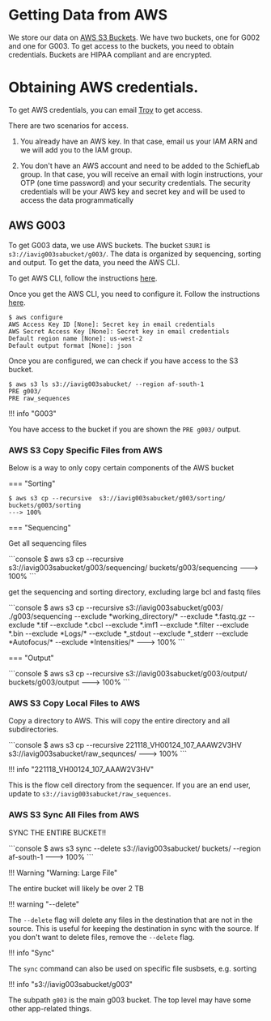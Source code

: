# Getting Data from AWS

We store our data on [AWS S3 Buckets](https://aws.amazon.com/s3/). We have two buckets, one for G002 and one for G003. To get access to the buckets, you need to obtain credentials. Buckets are HIPAA compliant and are encrypted.

# Obtaining AWS credentials.

To get AWS credentials, you can email [Troy](mailto:tsincomb@iavi.org) to get access.

There are two scenarios for access.

1. You already have an AWS key. In that case, email us your IAM ARN and we will add you to the IAM group.

2. You don't have an AWS account and need to be added to the SchiefLab group. In that case, you will receive an email with login instructions, your OTP (one time password) and your security credentials. The security credentials will be your AWS key and secret key and will be used to access the data programmatically

## AWS G003

To get G003 data, we use AWS buckets. The bucket `S3URI` is `s3://iavig003sabucket/g003/`. The data is organized by sequencing, sorting and output. To get the data, you need the AWS CLI.

To get AWS CLI, follow the instructions [here](https://docs.aws.amazon.com/cli/latest/userguide/getting-started-install.html).

Once you get the AWS CLI, you need to configure it. Follow the instructions [here](https://docs.aws.amazon.com/cli/latest/userguide/cli-chap-configure.html).

<div class="termy">

```console
$ aws configure
AWS Access Key ID [None]: Secret key in email credentials
AWS Secret Access Key [None]: Secret key in email credentials
Default region name [None]: us-west-2
Default output format [None]: json
```

</div>

Once you are configured, we can check if you have access to the S3 bucket.

<div class="termy">

```console
$ aws s3 ls s3://iavig003sabucket/ --region af-south-1
PRE g003/
PRE raw_sequences
```

</div>
!!! info "G003"

 You have access to the bucket if you are shown the `PRE g003/` output.

### AWS S3 Copy Specific Files from AWS

Below is a way to only copy certain components of the AWS bucket

=== "Sorting"

 <div class="termy">

 ```console
 $ aws s3 cp --recursive  s3://iavig003sabucket/g003/sorting/ buckets/g003/sorting
 ---> 100%
 ```
 </div>

=== "Sequencing"

 Get all sequencing files
 <div class="termy">
 ```console
 $ aws s3 cp --recursive  s3://iavig003sabucket/g003/sequencing/ buckets/g003/sequencing
 ---> 100%
 ```
 </div>

 get the sequencing and sorting directory, excluding large bcl and fastq files
 <div class="termy">
 ```console
 $ aws s3 cp --recursive s3://iavig003sabucket/g003/ ./g003/sequencing --exclude *working_directory/* --exclude *.fastq.gz --exclude *.tif --exclude *.cbcl --exclude *.imf1 --exclude *.filter --exclude *.bin --exclude *Logs/* --exclude *_stdout --exclude *_stderr --exclude *Autofocus/* --exclude *Intensities/*
 ---> 100%
 ```
 </div>

=== "Output"

 <div class="termy">
 ```console
 $ aws s3 cp --recursive  s3://iavig003sabucket/g003/output/ buckets/g003/output
 ---> 100%
 ```
 </div>

### AWS S3 Copy Local Files to AWS

Copy a directory to AWS. This will copy the entire directory and all subdirectories.

<div class="termy">
```console
$ aws s3 cp --recursive  221118_VH00124_107_AAAW2V3HV  s3://iavig003sabucket/raw_sequnces/
---> 100%
```
</div>

!!! info "221118_VH00124_107_AAAW2V3HV"

 This is the flow cell directory from the sequencer. If you are an end user, update to `s3://iavig003sabucket/raw_sequences`.

### AWS S3 Sync All Files from AWS

SYNC THE ENTIRE BUCKET!!

<div class="termy">
```console
$ aws s3 sync --delete  s3://iavig003sabucket/ buckets/ --region af-south-1
---> 100%
```
</div>

!!! Warning "Warning: Large File"

 The entire bucket will likely be over 2 TB

!!! warning "--delete"

 The `--delete` flag will delete any files in the destination that are not in the source. This is useful for keeping the destination in sync with the source. If you don't want to delete files, remove the `--delete` flag.

!!! info "Sync"

 The `sync` command can also be used on specific file susbsets, e.g. sorting

!!! info "s3://iavig003sabucket/g003"

 The subpath `g003` is the main g003 bucket. The top level may have some other app-related things.
